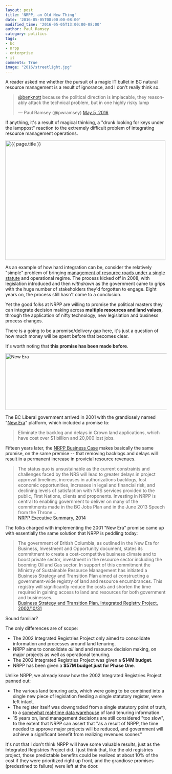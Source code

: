 ```yaml
---
layout: post
title: 'NRPP, an Old New Thing'
date: '2016-05-05T08:00:00-08:00'
modified_time: '2016-05-05T13:00:00-08:00'
author: Paul Ramsey
category: politics
tags:
- bc
- nrpp
- enterprise
- it
comments: True
image: "2016/streetlight.jpg"
---
```


A reader asked me whether the pursuit of a magic IT bullet in BC natural resource management is a result of ignorance, and I don't really think so. 

<blockquote class="twitter-tweet" data-lang="en"><p lang="en" dir="ltr"><a href="https://twitter.com/BenKnott">@benknott</a> because the political direction is implacable, they reasonably attack the technical problem, but in one highly risky lump</p>&mdash; Paul Ramsey (@pwramsey) <a href="https://twitter.com/pwramsey/status/728300000413814784">May 5, 2016</a></blockquote>
<script async src="//platform.twitter.com/widgets.js" charset="utf-8"></script>

If anything, it's a result of magical thinking, a "drunk looking for keys under the lamppost" reaction to the extremely difficult problem of integrating resource management operations.

<img src="{{ site.images }}{{ page.image }}" alt="{{ page.title }}" width="500" height="373" />

As an example of how hard integration can be, consider the relatively "simple" problem of bringing [management of resource roads under a single statute](http://www2.gov.bc.ca/gov/content/industry/natural-resource-use/resource-roads) and operational regime. The process kicked off in 2008, with legislation introduced and then *withdrawn* as the government came to grips with the huge number of stakeholders they'd forgotten to engage. Eight years on, the process still hasn't come to a conclusion. 

Yet the good folks at NRPP are willing to promise the political masters they can integrate decision making across **multiple resources and land values**, through the application of nifty technology, new legislation and business process changes. 

There is a going to be a promise/delivery gap here, it's just a question of how much money will be spent before that becomes clear.

It's worth noting that **this promise has been made before**. 

<img src="{{ site.images }}/2016/newera1.jpg" alt="New Era" width="543" height="177" />

The BC Liberal government arrived in 2001 with the grandiosely named "[New Era](https://www.poltext.org/sites/poltext.org/files/plateformes/bc2001lib_plt._27122008_141728.pdf)" platform, which included a promise to:

> Eliminate the backlog and delays in Crown land applications, which have cost over $1 billion and 20,000 lost jobs.

Fifteen years later, the [NRPP Business Case](http://www2.gov.bc.ca/gov/content/industry/natural-resource-use/frontcounter-bc/natural-resource-permitting-project/nrpp-business-case-3623) makes basically the same promise, on the same premise -- that removing backlogs and delays will result in a permanent increase in provicial resource revenues.

> The status quo is unsustainable as the current constraints and challenges faced by the NRS will lead to greater delays in project approval timelines, increases in authorizations backlogs, lost economic opportunities, increases in legal and financial risk, and declining levels of satisfaction with NRS services provided to the public, First Nations, clients and proponents. Investing in NRPP is central to enabling government to deliver on many of the commitments made in the BC Jobs Plan and in the June 2013 Speech from the Throne...<br/>[NRPP Executive Summary, 2014](http://www2.gov.bc.ca/assets/gov/business/natural-resource-industries/doing-business/nrpp/1-executive-summary.pdf#page=15)

The folks charged with implementing the 2001 "New Era" promise came up with essentially the same solution that NRPP is peddling today:

> The government of British Columbia, as outlined in the New Era for Business, Investment and Opportunity document, states its commitment to create a cost-competitive business climate and to boost private sector, investment in the resource sector including the booming Oil and Gas sector. In support of this commitment the Ministry of Sustainable Resource Management has initiated a Business Strategy and Transition Plan aimed at constructing a government-wide registry of land and resource encumbrances. This registry will significantly reduce the costs and shorten the time required in gaining access to land and resources for both government and businesses.<br/>[Business Strategy and Transition Plan, Integrated Registry Project, 2002/10/31](https://web.archive.org/web/20030908205205/http://srmwww.gov.bc.ca/irp/background_material/business_strategy_transition_plan.pdf)

Sound familiar?

The only differences are of scope:

* The 2002 Integrated Registries Project only aimed to consolidate information and processes around land tenuring.
* NRPP aims to consolidate *all* land and resource decision making, on major projects as well as operational tenuring.
* The 2002 Integrated Registries Project was given a **$14M budget**.
* NRPP has been given a **$57M budget just for Phase One**.

Unlike NRPP, we already know how the 2002 Integrated Registries Project panned out:

* The various land tenuring acts, which were going to be combined into a single new piece of legislation feeding a single statutory register, were left intact.
* The register itself was downgraded from a single statutory point of truth, to a [somewhat real-time data warehouse](http://geobc.gov.bc.ca/rrr/ilrr/) of land tenuring information.
* 15 years on, land management decisions are still considered "too slow", to the extent that NRPP can assert that "as a result of NRPP, the time needed to approve major projects will be reduced, and government will achieve a significant benefit from realizing revenues sooner."

It's not that I don't think NRPP will have some valuable results, just as the Integrated Registries Project did. I just think that, like the old registries project, those predictable benefits could be realized at about 10% of the cost if they were prioritized right up front, and the grandiose promises (predestined to failure) were left at the door.

